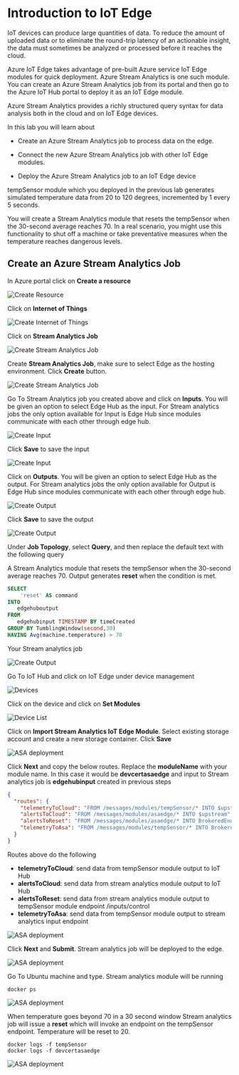 # Introduction to IoT Edge

IoT devices can produce large quantities of data. To reduce the amount of uploaded data or to eliminate the round-trip latency of an actionable insight, the data must sometimes be analyzed or processed before it reaches the cloud.

Azure IoT Edge takes advantage of pre-built Azure service IoT Edge modules for quick deployment. Azure Stream Analytics is one such module. You can create an Azure Stream Analytics job from its portal and then go to the Azure IoT Hub portal to deploy it as an IoT Edge module.

Azure Stream Analytics provides a richly structured query syntax for data analysis both in the cloud and on IoT
Edge devices.

In this lab you will learn about

* Create an Azure Stream Analytics job to process data on the edge.

* Connect the new Azure Stream Analytics job with other IoT Edge modules.

* Deploy the Azure Stream Analytics job to an IoT Edge device

tempSensor module which you deployed in the previous lab generates simulated temperature data from 20 to 120 degrees, incremented by 1 every 5 seconds.

You will create a Stream Analytics module that resets the tempSensor when the 30-second average reaches 70. In a real scenario, you might use this functionality to shut off a machine or take preventative measures when the temperature reaches dangerous levels.

## Create an Azure Stream Analytics Job

In Azure portal click on **Create a resource**

 ![Create Resource](../images/create_resource.png)

Click on **Internet of Things**

 ![Create Internet of Things](../images/create_iot.png)

Click on **Stream Analytics Job**

 ![Create Stream Analytics Job](../images/create_stream_analytics_job.png)

Create **Stream Analytics Job**, make sure to select Edge as the hosting environment. Click **Create** button.

 ![Create Stream Analytics Job](../images/edge_asa.png)

Go To Stream Analytics job you created above and click on **Inputs**. You will be given an option to select Edge Hub as the input. For Stream analytics jobs the only option available for Input is Edge Hub since modules communicate with each other through edge hub.

 ![Create Input](../images/asa_input.png)

Click **Save** to save the input

 ![Create Input](../images/edgehub_input.png)

Click on **Outputs**. You will be given an option to select Edge Hub as the output. For Stream analytics jobs the only option available for Output is Edge Hub since modules communicate with each other through edge hub.

 ![Create Output](../images/edgehub_output.png)

Click **Save** to save the output

 ![Create Output](../images/edgehub_output_save.png)

Under **Job Topology**, select **Query**, and then replace the default text with the following query

A Stream Analytics module that resets the tempSensor when the 30-second average reaches 70. Output generates **reset** when the condition is met.

```sql
SELECT
    'reset' AS command
INTO
   edgehuboutput
FROM
   edgehubinput TIMESTAMP BY timeCreated
GROUP BY TumblingWindow(second,30)
HAVING Avg(machine.temperature) > 70
```


Your Stream analytics job

 ![Create Output](../images/edgehub_asa.png)

Go To IoT Hub and click on IoT Edge under device management

 ![Devices](../images/iothub_iot_edge_devices.png)

Click on the device and click on **Set Modules**

 ![Device List](../images/device_list.png)

Click on **Import Stream Analytics IoT Edge Module**. Select existing storage account and create a new storage container. Click **Save**

 ![ASA deployment](../images/edge_asa_deployment.png)

Click **Next** and copy the below routes. Replace the **moduleName** with your module name. In this case it would be **devcertasaedge** and input to Stream analytics job is **edgehubinput** created in previous steps

```json
{
  "routes": {
    "telemetryToCloud": "FROM /messages/modules/tempSensor/* INTO $upstream",
    "alertsToCloud": "FROM /messages/modules/asaedge/* INTO $upstream",
    "alertsToReset": "FROM /messages/modules/asaedge/* INTO BrokeredEndpoint(\"/modules/tempSensor/inputs/control\")",
    "telemetryToAsa": "FROM /messages/modules/tempSensor/* INTO BrokeredEndpoint(\"/modules/asaedge/inputs/edgehubinput\")"
  }
}
```

Routes above  do the following

* **telemetryToCloud**: send data from tempSensor module output to IoT Hub
* **alertsToCloud**: send data from stream analytics module output to IoT Hub
* **alertsToReset**: send data from stream analytics module output to tempSensor module endpoint /inputs/control
* **telemetryToAsa**: send data from tempSensor module output to stream analytics input endpoint

 ![ASA deployment](../images/asa_routes.png)

Click **Next** and **Submit**. Stream analytics job will be deployed to the edge.

 ![ASA deployment](../images/asa_deployed.png)

Go To Ubuntu machine and type. Stream analytics module will be running

```linux
docker ps
```

 ![ASA deployment](../images/asa_stream_edge.png)

When temperature goes beyond 70 in a 30 second window Stream analytics job will issue a **reset** which will invoke an endpoint on the tempSensor endpoint. Temperature will be reset to 20.

```linux
docker logs -f tempSensor
docker logs -f devcertasaedge
```

 ![ASA deployment](../images/asa_reset.png)
